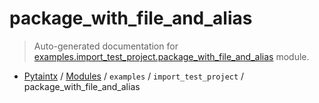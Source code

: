 # package_with_file_and_alias

> Auto-generated documentation for [examples.import_test_project.package_with_file_and_alias](../../../../examples/import_test_project/package_with_file_and_alias/__init__.py) module.

- [Pytaintx](../../../README.md#pytaintx-index) / [Modules](../../../README.md#pytaintx-modules) / `examples` / `import_test_project` / package_with_file_and_alias
